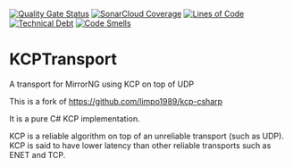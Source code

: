 [![Quality Gate Status](https://sonarcloud.io/api/project_badges/measure?project=MirrorNG_KCPTransport&metric=alert_status)](https://sonarcloud.io/dashboard?id=MirrorNG_KCPTransport)
[![SonarCloud Coverage](https://sonarcloud.io/api/project_badges/measure?project=MirrorNG_KCPTransport&metric=coverage)](https://sonarcloud.io/component_measures?id=MirrorNG_KCPTransport&metric=coverage)
[![Lines of Code](https://sonarcloud.io/api/project_badges/measure?project=MirrorNG_KCPTransport&metric=ncloc)](https://sonarcloud.io/dashboard?id=MirrorNG_KCPTransport)
[![Technical Debt](https://sonarcloud.io/api/project_badges/measure?project=MirrorNG_KCPTransport&metric=sqale_index)](https://sonarcloud.io/dashboard?id=MirrorNG_KCPTransport)
[![Code Smells](https://sonarcloud.io/api/project_badges/measure?project=MirrorNG_KCPTransport&metric=code_smells)](https://sonarcloud.io/dashboard?id=MirrorNG_KCPTransport)

# KCPTransport
A transport for MirrorNG using KCP on top of UDP

This is a fork of https://github.com/limpo1989/kcp-csharp

It is a pure C# KCP implementation.

KCP is a reliable algorithm on top of an unreliable transport (such as UDP). KCP is said to have lower latency than other reliable transports such as ENET and TCP.